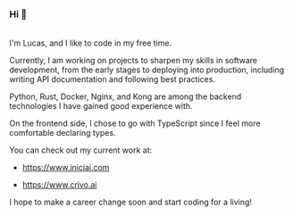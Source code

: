 ### Hi 👋

<br/> I'm Lucas, and I like to code in my free time.

Currently, I am working on projects to sharpen my skills in software development, from the early stages to deploying into production, including writing API documentation and following best practices.

Python, Rust, Docker, Nginx, and Kong are among the backend technologies I have gained good experience with.

On the frontend side, I chose to go with TypeScript since I feel more comfortable declaring types.

You can check out my current work at:

- https://www.iniciai.com

- https://www.crivo.ai

I hope to make a career change soon and start coding for a living!


